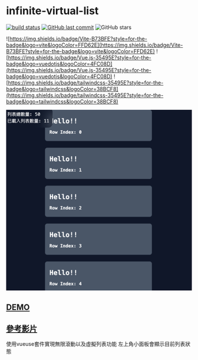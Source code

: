 # infinite-virtual-list
[![build status](https://github.com/connectshark/infinite-virtual-list/actions/workflows/deploy.yml/badge.svg?branch=main)](https://github.com/connectshark/infinite-virtual-list/actions/workflows/deploy.yml)
[![GitHub last commit](https://img.shields.io/github/last-commit/connectshark/infinite-virtual-list.svg?style=flat)](https://github.com/connectshark/infinite-virtual-list)
![GitHub stars](https://img.shields.io/github/stars/connectshark/infinite-virtual-list.svg?style=social&label=Stars&style=plastic)


![https://img.shields.io/badge/Vite-B73BFE?style=for-the-badge&logo=vite&logoColor=FFD62E](https://img.shields.io/badge/Vite-B73BFE?style=for-the-badge&logo=vite&logoColor=FFD62E)
![https://img.shields.io/badge/Vue.js-35495E?style=for-the-badge&logo=vuedotjs&logoColor=4FC08D](https://img.shields.io/badge/Vue.js-35495E?style=for-the-badge&logo=vuedotjs&logoColor=4FC08D)
![https://img.shields.io/badge/tailwindcss-35495E?style=for-the-badge&logo=tailwindcss&logoColor=38BCF8](https://img.shields.io/badge/tailwindcss-35495E?style=for-the-badge&logo=tailwindcss&logoColor=38BCF8)

[![cover](/readme/cover.png)](https://connectshark.github.io/infinite-virtual-list/#/)


## [DEMO](https://connectshark.github.io/infinite-virtual-list/#/)

## [參考影片](https://youtu.be/4roJKfgPLk4)

使用vueuse套件實現無限滾動以及虛擬列表功能 左上角小面板會顯示目前列表狀態